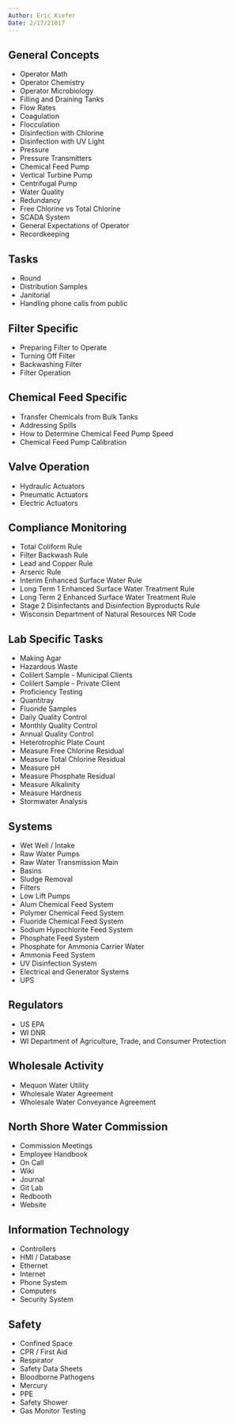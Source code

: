 ```yaml
---
Author: Eric Kiefer
Date: 2/17/21017
---
```


## General Concepts

* Operator Math  
* Operator Chemistry  
* Operator Microbiology  
* Filling and Draining Tanks  
* Flow Rates  
* Coagulation  
* Flocculation  
* Disinfection with Chlorine  
* Disinfection with UV Light   
* Pressure  
* Pressure Transmitters  
* Chemical Feed Pump  
* Vertical Turbine Pump  
* Centrifugal Pump  
* Water Quality  
* Redundancy  
* Free Chlorine vs Total Chlorine  
* SCADA System  
* General Expectations of Operator  
* Recordkeeping  

## Tasks

* Round
* Distribution Samples
* Janitorial  
* Handling phone calls from public  

## Filter Specific

* Preparing Filter to Operate
* Turning Off Filter  
* Backwashing Filter  
* Filter Operation

## Chemical Feed Specific

* Transfer Chemicals from Bulk Tanks  
* Addressing Spills  
* How to Determine Chemical Feed Pump Speed  
* Chemical Feed Pump Calibration  

## Valve Operation  

* Hydraulic Actuators  
* Pneumatic Actuators  
* Electric Actuators  

## Compliance Monitoring

* Total Coliform Rule
* Filter Backwash Rule  
* Lead and Copper Rule  
* Arsenic Rule  
* Interim Enhanced Surface Water Rule  
* Long Term 1 Enhanced Surface Water Treatment Rule  
* Long Term 2 Enhanced Surface Water Treatment Rule   
* Stage 2 Disinfectants and Disinfection Byproducts Rule  
* Wisconsin Department of Natural Resources NR Code  

## Lab Specific Tasks

* Making Agar  
* Hazardous Waste  
* Colilert Sample - Municipal Clients  
* Colilert Sample - Private Client  
* Proficiency Testing  
* Quantitray  
* Fluoride Samples  
* Daily Quality Control  
* Monthly Quality Control  
* Annual Quality Control  
* Heterotrophic Plate Count  
* Measure Free Chlorine Residual  
* Measure Total Chlorine Residual  
* Measure pH
* Measure Phosphate Residual  
* Measure Alkalinity  
* Measure Hardness  
* Stormwater Analysis  


## Systems

* Wet Well / Intake  
* Raw Water Pumps  
* Raw Water Transmission Main    
* Basins  
* Sludge Removal  
* Filters  
* Low Lift Pumps  
* Alum Chemical Feed System  
* Polymer Chemical Feed System  
* Fluoride Chemical Feed System  
* Sodium Hypochlorite Feed System  
* Phosphate Feed System  
* Phosphate for Ammonia Carrier Water  
* Ammonia Feed System  
* UV Disinfection System  
* Electrical and Generator Systems  
* UPS  

## Regulators

* US EPA  
* WI DNR  
* WI Department of Agriculture, Trade, and Consumer Protection

## Wholesale Activity

* Mequon Water Utility  
* Wholesale Water Agreement  
* Wholesale Water Conveyance Agreement  

## North Shore Water Commission  

* Commission Meetings
* Employee Handbook   
* On Call  
* Wiki  
* Journal  
* Git Lab  
* Redbooth  
* Website  

## Information Technology  

* Controllers  
* HMI / Database  
* Ethernet  
* Internet  
* Phone System  
* Computers  
* Security System  

## Safety  

* Confined Space  
* CPR / First Aid  
* Respirator  
* Safety Data Sheets  
* Bloodborne Pathogens  
* Mercury  
* PPE
* Safety Shower  
* Gas Monitor Testing  

